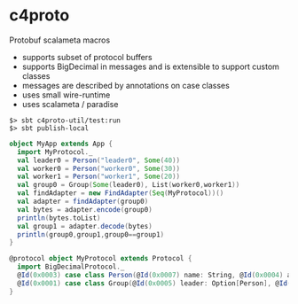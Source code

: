 # c4proto
Protobuf scalameta macros

- supports subset of protocol buffers
- supports BigDecimal in messages and is extensible to support custom classes
- messages are described by annotations on case classes
- uses small wire-runtime
- uses scalameta / paradise

```
$> sbt c4proto-util/test:run
$> sbt publish-local
```

```scala
object MyApp extends App {
  import MyProtocol._
  val leader0 = Person("leader0", Some(40))
  val worker0 = Person("worker0", Some(30))
  val worker1 = Person("worker1", Some(20))
  val group0 = Group(Some(leader0), List(worker0,worker1))
  val findAdapter = new FindAdapter(Seq(MyProtocol))()
  val adapter = findAdapter(group0)
  val bytes = adapter.encode(group0)
  println(bytes.toList)
  val group1 = adapter.decode(bytes)
  println(group0,group1,group0==group1)
}

@protocol object MyProtocol extends Protocol {
  import BigDecimalProtocol._
  @Id(0x0003) case class Person(@Id(0x0007) name: String, @Id(0x0004) age: Option[BigDecimal] @scale(0))
  @Id(0x0001) case class Group(@Id(0x0005) leader: Option[Person], @Id(0x0006) worker: List[Person])
}
```
